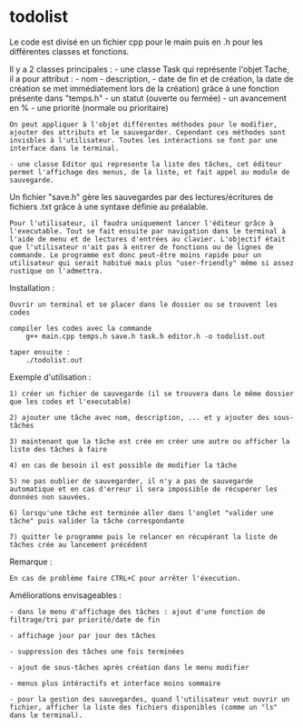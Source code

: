 # todolist

Le code est divisé en un fichier cpp pour le main puis en .h pour les différentes classes et fonctions.

Il y a 2 classes principales :
	- une classe Task qui représente l'objet Tache, il a pour attribut :
		- nom
		- description, 
		- date de fin et de création, la date de création se met immédiatement lors de la création) grâce à une fonction présente dans "temps.h"
		- un statut (ouverte ou fermée)
		- un avancement en %
		- une priorité (normale ou prioritaire)

	On peut appliquer à l'objet différentes méthodes pour le modifier, ajouter des attributs et le sauvegarder. Cependant ces méthodes sont invisbles à l'utilisateur. Toutes les intéractions se font par une interface dans le terminal.

	- une classe Editor qui represente la liste des tâches, cet éditeur permet l'affichage des menus, de la liste, et fait appel au module de sauvegarde.


Un fichier "save.h" gère les sauvegardes par des lectures/écritures de fichiers .txt grâce à une syntaxe définie au préalable.


	Pour l'utilisateur, il faudra uniquement lancer l'éditeur grâce à l'executable. Tout se fait ensuite par navigation dans le terminal à l'aide de menu et de lectures d'entrées au clavier. L'objectif était que l'utilisateur n'ait pas à entrer de fonctions ou de lignes de commande. Le programme est donc peut-être moins rapide pour un utilisateur qui serait habitué mais plus "user-friendly" même si assez rustique on l'admettra.




Installation :

	Ouvrir un terminal et se placer dans le dossier ou se trouvent les codes

	compiler les codes avec la commande
		g++ main.cpp temps.h save.h task.h editor.h -o todolist.out

	taper ensuite : 
		./todolist.out 




Exemple d'utilisation :

	1) créer un fichier de sauvegarde (il se trouvera dans le même dossier que les codes et l'executable)

	2) ajouter une tâche avec nom, description, ... et y ajouter des sous-tâches

	3) maintenant que la tâche est crée en créer une autre ou afficher la liste des tâches à faire

	4) en cas de besoin il est possible de modifier la tâche

	5) ne pas oublier de sauvegarder, il n'y a pas de sauvegarde automatique et en cas d'erreur il sera impossible de récuperer les données non sauvées.

	6) lorsqu'une tâche est terminée aller dans l'onglet "valider une tâche" puis valider la tâche correspondante

	7) quitter le programme puis le relancer en récupérant la liste de tâches crée au lancement précédent





Remarque : 

	En cas de problème faire CTRL+C pour arrêter l'éxecution.


Améliorations envisageables :

	- dans le menu d'affichage des tâches : ajout d'une fonction de filtrage/tri par priorité/date de fin

	- affichage jour par jour des tâches
	
	- suppression des tâches une fois terminées

	- ajout de sous-tâches après création dans le menu modifier

	- menus plus intéractifs et interface moins sommaire

	- pour la gestion des sauvegardes, quand l'utilisateur veut ouvrir un fichier, afficher la liste des fichiers disponibles (comme un "ls" dans le terminal).


